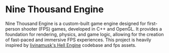 # Nine Thousand Engine

Nine Thousand Engine is a custom-built game engine designed for first-person shooter (FPS) games, developed in C++ and OpenGL. It provides a foundation for rendering, physics, and game logic, allowing for the creation of fast-paced and immersive FPS experiences.
This project is heavily inspired by <a href="https://github.com/livinamuk/Hell2025">livinamusk's Hell Engine</a> codebase and fps assets.